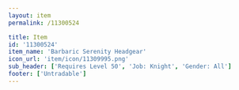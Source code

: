 ```yaml
---
layout: item
permalink: /11300524

title: Item
id: '11300524'
item_name: 'Barbaric Serenity Headgear'
icon_url: 'item/icon/11309995.png'
sub_header: ['Requires Level 50', 'Job: Knight', 'Gender: All']
footer: ['Untradable']
---
```

